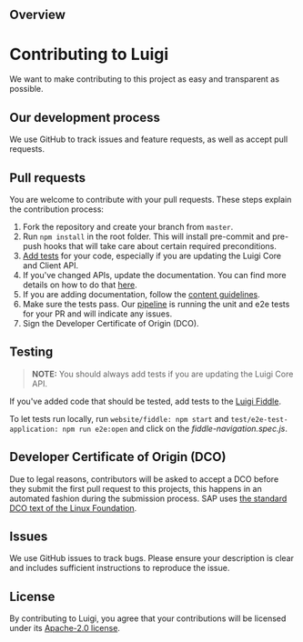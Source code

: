 ## Overview

# Contributing to Luigi
We want to make contributing to this project as easy and transparent as possible.

## Our development process
We use GitHub to track issues and feature requests, as well as accept pull requests.

## Pull requests
You are welcome to contribute with your pull requests. These steps explain the contribution process:

1. Fork the repository and create your branch from `master`.
2. Run `npm install` in the root folder. This will install pre-commit and pre-push hooks that will take care about certain required preconditions.
3. [Add tests](#testing) for your code, especially if you are updating the Luigi Core and Client API.
4. If you've changed APIs, update the documentation. You can find more details on how to do that [here](docs/content-guidelines.md/#API-documentation).
5. If you are adding documentation, follow the [content guidelines](docs/content-guidelines.md).
6. Make sure the tests pass. Our [pipeline](https://travis-ci.org/SAP/luigi) is running the unit and e2e tests for your PR and will indicate any issues.
7. Sign the Developer Certificate of Origin (DCO).

## Testing

> **NOTE:** You should always add tests if you are updating the Luigi Core API.

If you've added code that should be tested, add tests to the [Luigi Fiddle](https://github.com/SAP/luigi/tree/master/test/e2e-test-application/e2e/tests/0-fiddle).

To let tests run locally, run `website/fiddle: npm start` and `test/e2e-test-application: npm run e2e:open` and click on the *fiddle-navigation.spec.js*.

## Developer Certificate of Origin (DCO)
Due to legal reasons, contributors will be asked to accept a DCO before they submit the first pull request to this projects, this happens in an automated fashion during the submission process. SAP uses [the standard DCO text of the Linux Foundation](https://developercertificate.org/).

## Issues
We use GitHub issues to track bugs. Please ensure your description is
clear and includes sufficient instructions to reproduce the issue.

## License
By contributing to Luigi, you agree that your contributions will be licensed
under its [Apache-2.0 license](LICENSE).
